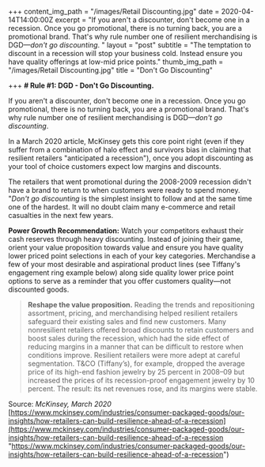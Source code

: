 +++
content_img_path = "/images/Retail Discounting.jpg"
date = 2020-04-14T14:00:00Z
excerpt = "If you aren't a discounter, don't become one in a recession. Once you go promotional, there is no turning back, you are a promotional brand. That's why rule number one of resilient merchandising is DGD—*don't go discounting*. "
layout = "post"
subtitle = "The temptation to discount in a recession will stop your business cold. Instead ensure you have quality offerings at low-mid price points."
thumb_img_path = "/images/Retail Discounting.jpg"
title = "Don't Go Discounting"

+++
**# Rule #1: DGD - Don't Go Discounting.**

  
If you aren't a discounter, don't become one in a recession. Once you go promotional, there is no turning back, you are a promotional brand. That's why rule number one of resilient merchandising is DGD—_*don't go discounting*_. 

In a March 2020 article, McKinsey gets this core point right (even if they suffer from a combination of halo effect and survivors bias in claiming that resilient retailers "anticipated a recession"), once you adopt discounting as your tool of choice customers expect low margins and discounts.

The retailers that went promotional during the 2008-2009 recession didn't have a brand to return to when customers were ready to spend money. "_*Don't go discounting*_ is the simplest insight to follow and at the same time one of the hardest. It will no doubt claim many e-commerce and retail casualties in the next few years. 

__**Power Growth Recommendation:**__ Watch your competitors exhaust their cash reserves through heavy discounting. Instead of joining their game, orient your value proposition towards value and ensure you have quality lower priced point selections in each of your key categories. Merchandise a few of your most desirable and aspirational product lines (see Tiffany's engagement ring example below) along side quality lower price point options to serve as a reminder that you offer customers quality—not discounted goods.

> __**Reshape the value proposition.**__ Reading the trends and repositioning assortment, pricing, and merchandising helped resilient retailers safeguard their existing sales and find new customers. Many nonresilient retailers offered broad discounts to retain customers and boost sales during the recession, which had the side effect of reducing margins in a manner that can be difficult to restore when conditions improve. Resilient retailers were more adept at careful segmentation. T&CO (Tiffany’s), for example, dropped the average price of its high-end fashion jewelry by 25 percent in 2008–09 but increased the prices of its recession-proof engagement jewelry by 10 percent. The result: its net revenues rose, and its margins were stable.

Source: _*McKinsey, March 2020*_ [https://www.mckinsey.com/industries/consumer-packaged-goods/our-insights/how-retailers-can-build-resilience-ahead-of-a-recession](https://www.mckinsey.com/industries/consumer-packaged-goods/our-insights/how-retailers-can-build-resilience-ahead-of-a-recession "https://www.mckinsey.com/industries/consumer-packaged-goods/our-insights/how-retailers-can-build-resilience-ahead-of-a-recession") 